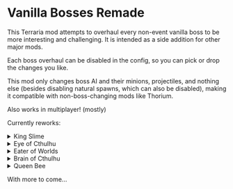 # Vanilla Bosses Remade
This Terraria mod attempts to overhaul every non-event vanilla boss to be more interesting and challenging. It is intended as a side addition for other major mods.

Each boss overhaul can be disabled in the config, so you can pick or drop the changes you like.

This mod only changes boss AI and their minions, projectiles, and nothing else (besides disabling natural spawns, which can also be disabled), making it compatible with non-boss-changing mods like Thorium.

Also works in multiplayer! (mostly)

Currently reworks:
<Details>
  <Summary>King Slime</Summary>
  <img src="https://github.com/CoreMod/VBR-Public/blob/main/KS.png?raw=true"></img>
</Details>
<Details>
  <Summary>Eye of Cthulhu</Summary>
  <img src=""></img>
</Details>
<Details>
  <Summary>Eater of Worlds</Summary>
  <img src="e"></img>
</Details>
<Details>
  <Summary>Brain of Cthulhu</Summary>
  <img src=""></img>
</Details>
<Details>
  <Summary>Queen Bee</Summary>
  <img src=""></img>
</Details>

With more to come...

